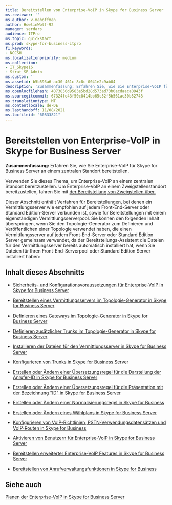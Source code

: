 ```yaml
---
title: Bereitstellen von Enterprise-VoIP in Skype for Business Server
ms.reviewer: ''
ms.author: v-mahoffman
author: HowlinWolf-92
manager: serdars
audience: ITPro
ms.topic: quickstart
ms.prod: skype-for-business-itpro
f1.keywords:
- NOCSH
ms.localizationpriority: medium
ms.collection:
- IT_Skype16
- Strat_SB_Admin
ms.custom: ''
ms.assetid: b5b593a6-ac30-461c-8c8c-0041e2c9ab04
description: 'Zusammenfassung: Erfahren Sie, wie Sie Enterprise-VoIP für Skype for Business Server an einem zentralen Standort bereitstellen.'
ms.openlocfilehash: 4073850d9583e5bd28d573ad73b0acdaaca0943f
ms.sourcegitcommit: 67324fe43f50c8414bb65c52f5b561ac30b52748
ms.translationtype: MT
ms.contentlocale: de-DE
ms.lasthandoff: 11/08/2021
ms.locfileid: "60833821"
---
```

# <a name="deploy-enterprise-voice-in-skype-for-business-server"></a>Bereitstellen von Enterprise-VoIP in Skype for Business Server

**Zusammenfassung:** Erfahren Sie, wie Sie Enterprise-VoIP für Skype for Business Server an einem zentralen Standort bereitstellen.

Verwenden Sie dieses Thema, um Enterprise-VoIP an einem zentralen Standort bereitzustellen. Um Enterprise-VoIP an einem Zweigstellenstandort bereitzustellen, fahren Sie mit [der Bereitstellung von Zweigstellen über.](/previous-versions/office/lync-server-2013/lync-server-2013-deploying-branch-sites)

Dieser Abschnitt enthält Verfahren für Bereitstellungen, bei denen ein Vermittlungsserver wie empfohlen auf jedem Front-End-Server oder Standard Edition-Server verbunden ist, sowie für Bereitstellungen mit einem eigenständigen Vermittlungsserverpool. Sie können den folgenden Inhalt überspringen, wenn Sie den Topologie-Generator zum Definieren und Veröffentlichen einer Topologie verwendet haben, die einen Vermittlungsserver auf jedem Front-End-Server oder Standard Edition Server gemeinsam verwendet, da der Bereitstellungs-Assistent die Dateien für den Vermittlungsserver bereits automatisch installiert hat, wenn Sie Dateien für Ihren Front-End-Serverpool oder Standard Edition Server installiert haben:
## <a name="in-this-section"></a>Inhalt dieses Abschnitts

- [Sicherheits- und Konfigurationsvoraussetzungen für Enterprise-VoIP in Skype for Business Server](enterprise-voice-security.md)

- [Bereitstellen eines Vermittlungsservers im Topologie-Generator in Skype for Business Server](deploy-a-mediation-server.md)

- [Definieren eines Gateways im Topologie-Generator in Skype for Business Server](define-a-gateway.md)

- [Definieren zusätzlicher Trunks im Topologie-Generator in Skype for Business Server](define-additional-trunks.md)

- [Installieren der Dateien für den Vermittlungsserver in Skype for Business Server](install-mediation-server.md)

- [Konfigurieren von Trunks in Skype for Business Server](configure-trunks.md)

- [Erstellen oder Ändern einer Übersetzungsregel für die Darstellung der Anrufer-ID in Skype for Business Server](caller-id-presentation-rules.md)

- [Erstellen oder Ändern einer Übersetzungsregel für die Präsentation mit der Bezeichnung "ID" in Skype for Business Server](called-id-presentation-rules.md)

- [Erstellen oder Ändern einer Normalisierungsregel in Skype for Business](normalization-rules.md)

- [Erstellen oder Ändern eines Wählplans in Skype for Business Server](dial-plans.md)

- [Konfigurieren von VoIP-Richtlinien, PSTN-Verwendungsdatensätzen und VoIP-Routen in Skype for Business](voice-and-pstn.md)

- [Aktivieren von Benutzern für Enterprise-VoIP in Skype for Business Server](enable-users-for-enterprise-voice.md)

- [Bereitstellen erweiterter Enterprise-VoIP Features in Skype for Business Server](deploy-advanced-enterprise-voice-features.md)

- [Bereitstellen von Anrufverwaltungsfunktionen in Skype for Business](deploy-call-management-features.md)

## <a name="see-also"></a>Siehe auch

[Planen der Enterprise-VoIP in Skype for Business Server](../../plan-your-deployment/enterprise-voice-solution/enterprise-voice.md)
